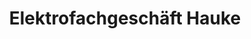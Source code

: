 ---
title: "Elektrofachgeschäft Hauke"
url: /bad-blankenburg/elektrofachgeschaeft-hauke/
shop: Elektronik
---